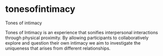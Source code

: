 # tonesofintimacy

Tones of intimacy

Tones of Intimacy is an experience that sonifies interpersonal interactions through physical proximity. By allowing participants to collaboratively explore and question their own intimacy we aim to investigate the uniqueness that arises from different relationships. 